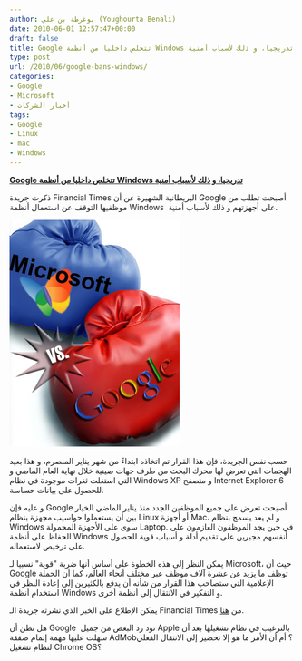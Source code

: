 ```yaml
---
author: يوغرطة بن علي (Youghourta Benali)
date: 2010-06-01 12:57:47+00:00
draft: false
title: Google تتخلص داخليا من أنظمة Windows تدريجيا، و ذلك لأسباب أمنية
type: post
url: /2010/06/google-bans-windows/
categories:
- Google
- Microsoft
- أخبار الشركات
tags:
- Google
- Linux
- mac
- Windows
---
```


[**Google تتخلص داخليا من أنظمة Windows تدريجيا، و ذلك لأسباب أمنية**](https://www.it-scoop.com/2010/06/google-bans-windows/)


ذكرت جريدة Financial Times البريطانية الشهيرة عن أن Google أصبحت تطلب من موظفيها التوقف عن استعمال أنظمة Windows  على أجهزتهم و ذلك لأسباب أمنية.

[![](Google-VS-Microsoft.jpg)
](https://www.it-scoop.com/2010/06/google-bans-windows/)

حسب نفس الجريدة، فإن هذا القرار تم اتخاذه ابتداءً من شهر يناير المنصرم، و هذا بعيد الهجمات التي تعرض لها محرك البحث من طرف جهات صينية خلال نهاية العام الماضي و التي استغلت ثغرات موجودة في نظام Windows XP و متصفح Internet Explorer 6 للحصول على بيانات حساسة.

و عليه فإن Google أصبحت تعرض على جميع الموظفين الجدد منذ يناير الماضي الخيار بين أن يستعملوا حواسيب مجهزة بنظام Linux أو أجهزة Mac، و لم يعد يسمح بنظام Windows سوى على الأجهزة المحمولة Laptop. في حين يجد الموظفون العازمون على الحفاظ على أنظمة Windows أنفسهم مجبرين على تقديم أدلة و أسباب قوية للحصول على ترخيص لاستعماله.

يمكن النظر إلى هذه الخطوة على أساس أنها ضربة "قوية" نسبيا لـ Microsoft، حيث أن Google توظف ما يزيد عن عشرة آلاف موظف عبر مختلف أنحاء العالم، كما أن الحملة الإعلامية التي ستصاحب هذا القرار من شأنه أن يدفع بالكثيرين إلى إعادة النظر في استخدام أنظمة Windows و التفكير في الانتقال إلى أنظمة أخرى.

يمكن الإطلاع على الخبر الذي نشرته جريدة الـ Financial Times من [هنا](http://www.ft.com/cms/s/2/d2f3f04e-6ccf-11df-91c8-00144feab49a.html).

هل تظن أن Google  تود رد البعض من جميل Apple بالترغيب في نظام تشغيلها بعد أن سهلت عليها مهمة إتمام صفقة AdMob؟ أم أن الأمر ما هو إلا تحضير إلى الانتقال الفعلي لنظام تشغيل Chrome OS؟
